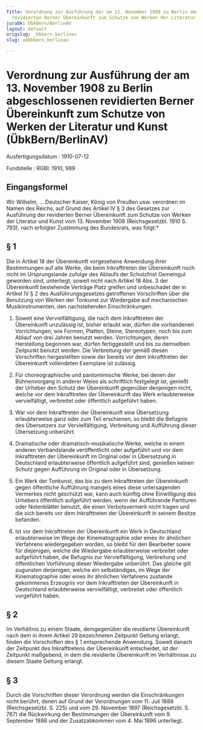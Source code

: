 ```yaml
---
Title: Verordnung zur Ausführung der am 13. November 1908 zu Berlin abgeschlossenen
  revidierten Berner Übereinkunft zum Schutze von Werken der Literatur und Kunst
jurabk: ÜbkBern/BerlinAV
layout: default
origslug: _bkbern_berlinav
slug: uebkbern_berlinav

---
```


# Verordnung zur Ausführung der am 13. November 1908 zu Berlin abgeschlossenen revidierten Berner Übereinkunft zum Schutze von Werken der Literatur und Kunst (ÜbkBern/BerlinAV)

Ausfertigungsdatum
:   1910-07-12

Fundstelle
:   RGBl: 1910, 989



## Eingangsformel

Wir Wilhelm, ... Deutscher Kaiser, König von Preußen usw.
verordnen im Namen des Reichs, auf Grund des Artikel IV § 3 des Gesetzes zur Ausführung der revidierten Berner Übereinkunft zum Schutze von Werken der Literatur und Kunst vom 13. November 1908 (Reichsgesetzbl. 1910 S. 793), nach erfolgter Zustimmung des Bundesrats, was folgt:\*


## § 1

Die in Artikel 18 der Übereinkunft vorgesehene Anwendung ihrer Bestimmungen auf alle Werke, die beim Inkrafttreten der Übereinkunft noch nicht im Ursprungslande zufolge des Ablaufs der Schutzfrist Gemeingut geworden sind, unterliegt, soweit nicht nach Artikel 18 Abs. 3 der Übereinkunft bestehende Verträge Platz greifen und unbeschadet der in Artikel IV § 2 des Ausführungsgesetzes getroffenen Vorschriften über die Benutzung von Werken der Tonkunst zur Wiedergabe auf mechanischen Musikinstrumenten, den nachstehenden Einschränkungen.

1.  Soweit eine Vervielfältigung, die nach dem Inkrafttreten der Übereinkunft unzulässig ist, bisher erlaubt war, dürfen die vorhandenen Vorrichtungen, wie Formen, Platten, Steine, Stereotypen, noch bis zum Ablauf von drei Jahren benutzt werden. Vorrichtungen, deren Herstellung begonnen war, dürfen fertiggestellt und bis zu demselben Zeitpunkt benutzt werden.                    Die Verbreitung der gemäß diesen Vorschriften hergestellten sowie der bereits vor dem Inkrafttreten der Übereinkunft vollendeten Exemplare ist zulässig.


2.  Für choreographische und pantomimische Werke, bei denen der Bühnenvorgang in anderer Weise als schriftlich festgelegt ist, genießt der Urheber den Schutz der Übereinkunft gegenüber denjenigen nicht, welche vor dem Inkrafttreten der Übereinkunft das Werk erlaubterweise vervielfältigt, verbreitet oder öffentlich aufgeführt haben.


3.  War vor dem Inkrafttreten der Übereinkunft eine Übersetzung erlaubterweise ganz oder zum Teil erschienen, so bleibt die Befugnis des Übersetzers zur Vervielfältigung, Verbreitung und Aufführung dieser Übersetzung unberührt.


4.  Dramatische oder dramatisch-musikalische Werke, welche in einem anderen Verbandslande veröffentlicht oder aufgeführt und vor dem Inkrafttreten der Übereinkunft im Original oder in Übersetzung in Deutschland erlaubterweise öffentlich aufgeführt sind, genießen keinen Schutz gegen Aufführung im Original oder in Übersetzung.


5.  Ein Werk der Tonkunst, das bis zu dem Inkrafttreten der Übereinkunft gegen öffentliche Aufführung mangels eines diese untersagenden Vermerkes nicht geschützt war, kann auch künftig ohne Einwilligung des Urhebers öffentlich aufgeführt werden, wenn der Aufführende Partituren oder Notenblätter benutzt, die einen Verbotsvermerk nicht tragen und die sich bereits vor dem Inkrafttreten der Übereinkunft in seinem Besitze befanden.


6.  Ist vor dem Inkrafttreten der Übereinkunft ein Werk in Deutschland erlaubterweise im Wege der Kinematographie oder eines ihr ähnlichen Verfahrens wiedergegeben worden, so bleibt für den Bearbeiter sowie für diejenigen, welche die Wiedergabe erlaubterweise verbreitet oder aufgeführt haben, die Befugnis zur Vervielfältigung, Verbreitung und öffentlichen Vorführung dieser Wiedergabe unberührt. Das gleiche gilt zugunsten derjenigen, welche ein selbständiges, im Wege der Kinematographie oder eines ihr ähnlichen Verfahrens zustande gekommenes Erzeugnis vor dem Inkrafttreten der Übereinkunft in Deutschland erlaubterweise vervielfältigt, verbreitet oder öffentlich vorgeführt haben.





## § 2

Im Verhältnis zu einem Staate, demgegenüber die revidierte Übereinkunft nach dem in ihrem Artikel 29 bezeichneten Zeitpunkt Geltung erlangt, finden die Vorschriften des § 1 entsprechende Anwendung. Soweit danach der Zeitpunkt des Inkrafttretens der Übereinkunft entscheidet, ist der Zeitpunkt maßgebend, in dem die revidierte Übereinkunft im Verhältnisse zu diesem Staate Geltung erlangt.


## § 3

Durch die Vorschriften dieser Verordnung werden die Einschränkungen nicht berührt, denen auf Grund der Verordnungen vom 11. Juli 1888 (Reichsgesetzbl. S. 225) und vom 29. November 1897 (Reichsgesetzbl. S. 787) die Rückwirkung der Bestimmungen der Übereinkunft vom 9. September 1886 und der Zusatzabkommen vom 4. Mai 1896 unterliegt.

